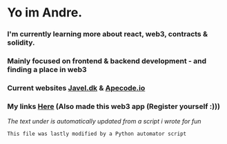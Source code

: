#  Yo im Andre.
###  I'm currently learning more about react, web3, contracts & solidity.
###  Mainly focused on frontend & backend development - and finding a place in web3
###  Current websites [Javel.dk](http://javel.dk) & [Apecode.io](https://apecode.io)
###  My links [Here](https://white-wood-2317.on.fleek.co/u/1CY) (Also made this web3 app (Register yourself :)))




_The text under is automatically updated from a script i wrote for fun_
```
This file was lastly modified by a Python automator script
```
